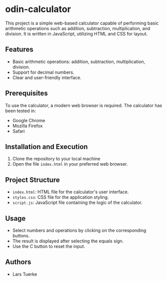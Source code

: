 # odin-calculator

This project is a simple web-based calculator capable of performing basic arithmetic operations such as addition, subtraction, multiplication, and division. It is written in JavaScript, utilizing HTML and CSS for layout.

## Features

- Basic arithmetic operations: addition, subtraction, multiplication, division.
- Support for decimal numbers.
- Clear and user-friendly interface.

## Prerequisites

To use the calculator, a modern web browser is required. The calculator has been tested in:
- Google Chrome
- Mozilla Firefox
- Safari

## Installation and Execution

1. Clone the repository to your local machine
2. Open the file `index.html` in your preferred web browser.

## Project Structure

- `index.html`: HTML file for the calculator's user interface.
- `styles.css`: CSS file for the application styling.
- `script.js`: JavaScript file containing the logic of the calculator.

## Usage

- Select numbers and operations by clicking on the corresponding buttons.
- The result is displayed after selecting the equals sign.
- Use the C button to reset the input.

## Authors

- Lars Tuerke